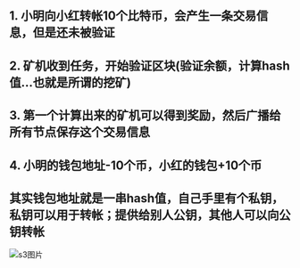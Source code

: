 ## 1. 小明向小红转帐10个比特币，会产生一条交易信息，但是还未被验证
## 2. 矿机收到任务，开始验证区块(验证余额，计算hash值...也就是所谓的挖矿)
## 3. 第一个计算出来的矿机可以得到奖励，然后广播给所有节点保存这个交易信息
## 4. 小明的钱包地址-10个币，小红的钱包+10个币

## 其实钱包地址就是一串hash值，自己手里有个私钥，私钥可以用于转帐；提供给别人公钥，其他人可以向公钥转帐

![s3图片](https://s3.wmwm.me/blog/article/图床搭建|minio详细使用教程|避坑指南/create-bucket.webp)
